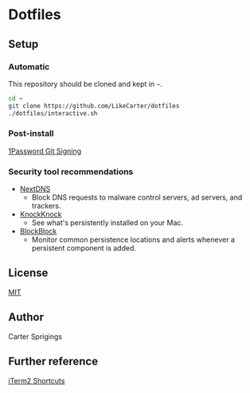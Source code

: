# Dotfiles

## Setup

### Automatic

This repository should be cloned and kept in `~`.

```sh
cd ~
git clone https://github.com/LikeCarter/dotfiles
./dotfiles/interactive.sh
```

### Post-install

[1Password Git Signing](https://developer.1password.com/docs/ssh/git-commit-signing/)

### Security tool recommendations

- [NextDNS](https://nextdns.io)
  - Block DNS requests to malware control servers, ad servers, and trackers.
- [KnockKnock](https://objective-see.org/products/knockknock.html)
  - See what's persistently installed on your Mac.
- [BlockBlock](https://objective-see.org/products/blockblock.html)
  - Monitor common persistence locations and alerts whenever a persistent component is added.

## License

[MIT](https://opensource.org/licenses/MIT)

## Author

Carter Sprigings

## Further reference

[iTerm2 Shortcuts](https://gist.github.com/squarism/ae3613daf5c01a98ba3a#file-iterm2-md)
